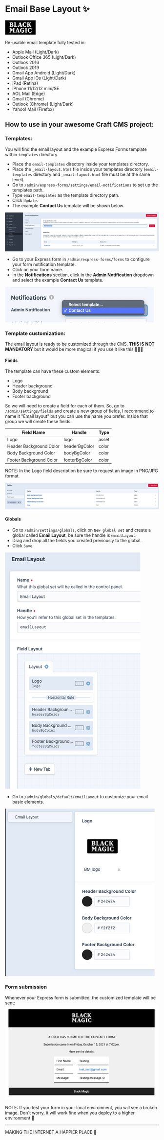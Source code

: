 # Email Base Layout ✨
[![N|Solid](https://raw.githubusercontent.com/DianyelaMaldonado/email-base-layout/development/src/assets/BM-logo.png?token=AM5G2YUBVWL2PQKKHN3FG2LBNITGU)](https://heyblackmagic.com/)

Re-usable email template fully tested in:

- Apple Mail (Light/Dark)
- Outlook Office 365 (Light/Dark)
- Outlook 2016
- Outlook 2019
- Gmail App Android (Light/Dark)
- Gmail App iOs (Light/Dark)
- iPad (Retina)
- iPhone 11/12/12 mini/SE
- AOL Mail (Edge)
- Gmail (Chrome)
- Outlook (Chrome) (Light/Dark)
- Yahoo! Mail (Firefox)

## How to use in your awesome Craft CMS project:
### Templates:

You will find the email layout and the example Express Forms template within `templates` directory.

- Place the `email-templates` directory inside your templates directory.
- Place the `_email-layout.html` file inside your templates directory (`email-templates` directory and `_email-layout.html` file must be at the same level).
- Go to `/admin/express-forms/settings/email-notifications` to set up the templates path.
- Type `email-templates` as the template directory path.
- Click `Update`.
- The example **Contact Us** template will be shown below.

![alt text](https://raw.githubusercontent.com/DianyelaMaldonado/email-base-layout/development/src/screenshots/template-directory-path.png?token=AM5G2YW5BU2JB62FRTCXLLDBNIU7A)

- Go to your Express form in `/admin/express-forms/forms` to configure your form notification template.
- Click on your form name.
- In the **Notifications** section, click in the **Admin Notification** dropdown and select the example **Contact Us** template.

![alt text](https://raw.githubusercontent.com/DianyelaMaldonado/email-base-layout/development/src/screenshots/admin-notification-select.png?token=AM5G2YW5BU2JB62FRTCXLLDBNIU7A)

### Template customization:

The email layout is ready to be customized through the CMS, **THIS IS NOT MANDATORY** but it would be more magical if you use it like this 🦯🎩✨

#### Fields
The template can have these custom elements:
- Logo
- Header background
- Body background
- Footer background

So we will need to create a field for each of them. So, go to `/admin/settings/fields` and create a new group of fields, I recommend to name it "Email layout" but you can use the name you prefer. Inside that group we will create these fields:

| Field Name | Handle | Type |
| ------ | ------ | ------ |
| Logo | logo | asset |
| Header Background Color | headerBgColor | color |
| Body Background Color | bodyBgColor | color |
| Footer Background Color | footerBgColor | color |

NOTE: In the Logo field description be sure to request an image in PNG/JPG format.

![alt text](https://raw.githubusercontent.com/DianyelaMaldonado/email-base-layout/development/src/screenshots/fields.png?token=AM5G2YW5BU2JB62FRTCXLLDBNIU7A)

#### Globals

- Go to `/admin/settings/globals`, click on `New global set` and create a global called **Email Layout**, be sure the handle is `emailLayout`.
- Drag and drop all the fields you created previously to the global.
- Click `Save`.

![alt text](https://raw.githubusercontent.com/DianyelaMaldonado/email-base-layout/development/src/screenshots/global.png?token=AM5G2YW5BU2JB62FRTCXLLDBNIU7A)

- Go to `/admin/globals/default/emailLayout` to customize your email basic elements.

![alt text](https://raw.githubusercontent.com/DianyelaMaldonado/email-base-layout/development/src/screenshots/global-2.png?token=AM5G2YW5BU2JB62FRTCXLLDBNIU7A)

### Form submission
Whenever your Express form is submitted, the customized template will be sent:
![alt text](https://raw.githubusercontent.com/DianyelaMaldonado/email-base-layout/development/src/screenshots/example-email.png?token=AM5G2YW5BU2JB62FRTCXLLDBNIU7A)

NOTE: If you test your form in your local environment, you will see a broken image. Don´t worry, it will work fine when you deploy to a higher environment 🚀

-----
MAKING THE INTERNET A HAPPIER PLACE 💫